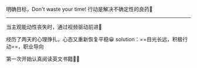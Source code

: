 明确目标，Don't waste your time!
行动是解决不确定性的良药💊
******
当主观能动性丧失时，通过视频驱动前进🤠

经历了两天的心理挣扎，心态又重新恢复平稳😀
solution：==目光长远，积极行动==，职业导向

第一次开始认真阅读英文书籍📖😂